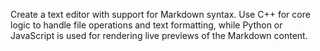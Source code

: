 Create a text editor with support for Markdown syntax. Use C++ for core logic to handle file operations and text formatting, while Python or JavaScript is used for rendering live previews of the Markdown content.